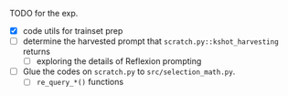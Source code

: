 TODO for the exp.
- [x] code utils for trainset prep
- [ ] determine the harvested prompt that `scratch.py::kshot_harvesting` returns
    - [ ] exploring the details of Reflexion prompting 
- [ ] Glue the codes on `scratch.py` to `src/selection_math.py`.
    - [ ] `re_query_*()` functions
